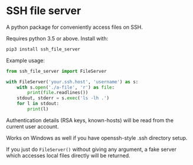 # SSH file server

A python package for conveniently access files on SSH.

Requires python 3.5 or above. Install with:

```bash
pip3 install ssh_file_server
```

Example usage:

```python
from ssh_file_server import FileServer

with FileServer('your.ssh.host', 'username') as s:
    with s.open('./a-file', 'r') as file:
        print(file.readlines())
    stdout, stderr = s.exec('ls -lh .')
    for l in stdout:
        print(l)
```

Authentication details (RSA keys, known-hosts) will be read from the current user account.

Works on Windows as well if you have openssh-style .ssh directory setup.

If you just do `FileServer()` without giving any argument, a fake server which accesses local files directly will be returned.
